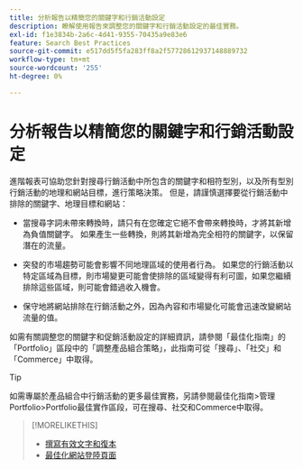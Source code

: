 ```yaml
---
title: 分析報告以精簡您的關鍵字和行銷活動設定
description: 瞭解使用報告來調整您的關鍵字和行銷活動設定的最佳實務。
exl-id: f1e3834b-2a6c-4d41-9355-70435a9e83e6
feature: Search Best Practices
source-git-commit: e517dd5f5fa283ff8a2f57728612937148889732
workflow-type: tm+mt
source-wordcount: '255'
ht-degree: 0%

---
```


# 分析報告以精簡您的關鍵字和行銷活動設定

進階報表可協助您針對搜尋行銷活動中所包含的關鍵字和相符型別，以及所有型別行銷活動的地理和網站目標，進行策略決策。 但是，請謹慎選擇要從行銷活動中排除的關鍵字、地理目標和網站：

* 當搜尋字詞未帶來轉換時，請只有在您確定它絕不會帶來轉換時，才將其新增為負值關鍵字。 如果產生一些轉換，則將其新增為完全相符的關鍵字，以保留潛在的流量。

* 突發的市場趨勢可能會影響不同地理區域的使用者行為。 如果您的行銷活動以特定區域為目標，則市場變更可能會使排除的區域變得有利可圖，如果您繼續排除這些區域，則可能會錯過收入機會。

* 保守地將網站排除在行銷活動之外，因為內容和市場變化可能會迅速改變網站流量的值。

如需有關調整您的關鍵字和促銷活動設定的詳細資訊，請參閱「最佳化指南」的「Portfolio」區段中的「調整產品組合策略」，此指南可從「搜尋」、「社交」和「Commerce」中取得。<!-- verify convention for referencing Optimization Guide here -->

>[!TIP]
>
>如需專屬於產品組合中行銷活動的更多最佳實務，另請參閱最佳化指南>管理Portfolio>Portfolio最佳實作區段，可在搜尋、社交和Commerce中取得。<!-- verify convention for referencing Optimization Guide here -->

>[!MORELIKETHIS]
>
>* [撰寫有效文字和復本](best-practices-write.md)
>* [最佳化網站登陸頁面](best-practices-optimize.md)
